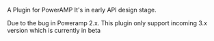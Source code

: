 A Plugin for PowerAMP
It's in early API design stage.

Due to the bug in Poweramp 2.x. This plugin only support incoming 3.x version which is currently in beta